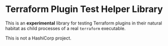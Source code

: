 # Terraform Plugin Test Helper Library

This is an **experimental** library for testing Terraform plugins in their
natural habitat as child processes of a real `terraform` executable.

This is not a HashiCorp project.
